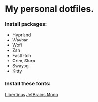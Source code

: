 # My personal dotfiles.

### Install packages:
- Hyprland
- Waybar
- Wofi
- Zsh
- Fastfetch
- Grim, Slurp
- Swaybg
- Kitty

### Install these fonts:
[Libertinus](https://github.com/alerque/libertinus?tab=readme-ov-file)
[JetBrains Mono](https://www.jetbrains.com/lp/mono/)